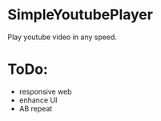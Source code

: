 # SimpleYoutubePlayer
Play youtube video in any speed.

# ToDo:
* responsive web
* enhance UI
* AB repeat

